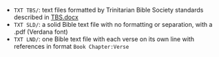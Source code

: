 - `TXT TBS/`: text files formatted by Trinitarian Bible Society standards described in [TBS.docx](./TBS.docx)
- `TXT SLD/`: a solid Bible text file with no formatting or separation, with a .pdf (Verdana font)
- `TXT LND/`: one Bible text file with each verse on its own line with references in format `Book Chapter:Verse`